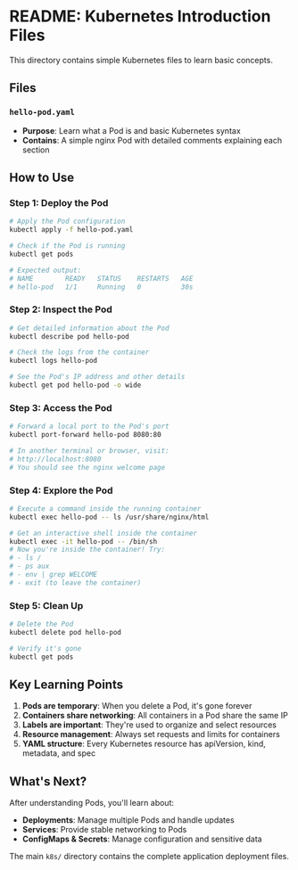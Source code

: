 # README: Kubernetes Introduction Files

This directory contains simple Kubernetes files to learn basic concepts.

## Files

### `hello-pod.yaml`
- **Purpose**: Learn what a Pod is and basic Kubernetes syntax
- **Contains**: A simple nginx Pod with detailed comments explaining each section

## How to Use

### Step 1: Deploy the Pod
```bash
# Apply the Pod configuration
kubectl apply -f hello-pod.yaml

# Check if the Pod is running
kubectl get pods

# Expected output:
# NAME        READY   STATUS    RESTARTS   AGE
# hello-pod   1/1     Running   0          30s
```

### Step 2: Inspect the Pod
```bash
# Get detailed information about the Pod
kubectl describe pod hello-pod

# Check the logs from the container
kubectl logs hello-pod

# See the Pod's IP address and other details
kubectl get pod hello-pod -o wide
```

### Step 3: Access the Pod
```bash
# Forward a local port to the Pod's port
kubectl port-forward hello-pod 8080:80

# In another terminal or browser, visit:
# http://localhost:8080
# You should see the nginx welcome page
```

### Step 4: Explore the Pod
```bash
# Execute a command inside the running container
kubectl exec hello-pod -- ls /usr/share/nginx/html

# Get an interactive shell inside the container
kubectl exec -it hello-pod -- /bin/sh
# Now you're inside the container! Try:
# - ls /
# - ps aux
# - env | grep WELCOME
# - exit (to leave the container)
```

### Step 5: Clean Up
```bash
# Delete the Pod
kubectl delete pod hello-pod

# Verify it's gone
kubectl get pods
```

## Key Learning Points

1. **Pods are temporary**: When you delete a Pod, it's gone forever
2. **Containers share networking**: All containers in a Pod share the same IP
3. **Labels are important**: They're used to organize and select resources
4. **Resource management**: Always set requests and limits for containers
5. **YAML structure**: Every Kubernetes resource has apiVersion, kind, metadata, and spec

## What's Next?

After understanding Pods, you'll learn about:
- **Deployments**: Manage multiple Pods and handle updates
- **Services**: Provide stable networking to Pods
- **ConfigMaps & Secrets**: Manage configuration and sensitive data

The main `k8s/` directory contains the complete application deployment files.